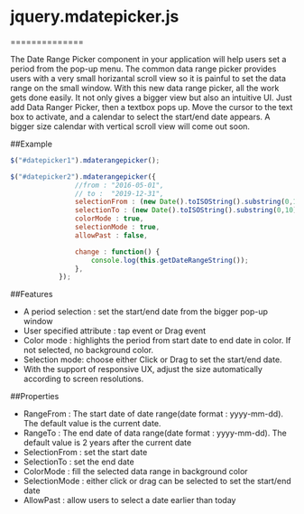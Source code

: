 # jquery.mdatepicker.js

==============

The Date Range Picker component in your application will help users set a period from the pop-up menu. The common data range picker provides users with a very small horizantal scroll view so it is painful to set the data range on the small window. With this new data range picker, all the work gets done easily. It not only gives a bigger view but also an intuitive UI. Just add Data Ranger Picker, then a textbox pops up. Move the cursor to the text box to activate, and a calendar to select the start/end date appears. A bigger size calendar with vertical scroll view will come out soon.


##Example

```javascript
$("#datepicker1").mdaterangepicker();

$("#datepicker2").mdaterangepicker({
				//from : "2016-05-01",
				// to :  "2019-12-31",
				selectionFrom : (new Date().toISOString().substring(0,10)),
				selectionTo : (new Date().toISOString().substring(0,10)),
				colorMode : true,
				selectionMode : true,
				allowPast : false,

				change : function() {
					console.log(this.getDateRangeString());
				},
			});
```

##Features
* A period selection : set the start/end date from the bigger pop-up window
* User specified attribute : tap event or Drag event
* Color mode : highlights the period from start date to end date in color. If not selected, no background color.
* Selection mode:  choose either Click or Drag to set the start/end date.
* With the support of responsive UX,  adjust the size automatically according to screen resolutions. 


##Properties
* RangeFrom : The start date of date range(date format : yyyy-mm-dd). The default value is the current date.
* RangeTo : The end date of data range(date format : yyyy-mm-dd). The default value is 2 years after the current date
* SelectionFrom : set the start date
* SelectionTo : set the end date
* ColorMode : fill the selected data range in background color
* SelectionMode : either click or drag can be selected to set the start/end date
* AllowPast :  allow users to select a date earlier than today
